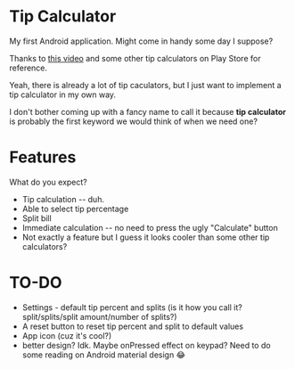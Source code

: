 # Tip Calculator
My first Android application. Might come in handy some day I suppose?

Thanks to [this video](https://www.youtube.com/watch?v=kkYIMZw9gzQ) and some other tip calculators on Play Store for reference.

Yeah, there is already a lot of tip caculators, but I just want to implement a tip calculator in my own way.

I don't bother coming up with a fancy name to call it because **tip calculator** is probably the first keyword we would think of when we need one?

# Features
What do you expect?
* Tip calculation -- duh.
* Able to select tip percentage
* Split bill
* Immediate calculation -- no need to press the ugly "Calculate" button
* Not exactly a feature but I guess it looks cooler than some other tip calculators?

# TO-DO
* Settings - default tip percent and splits (is it how you call it? split/splits/split amount/number of splits?)
* A reset button to reset tip percent and split to default values
* App icon (cuz it's cool?)
* better design? Idk. Maybe onPressed effect on keypad? Need to do some reading on Android material design :joy:
